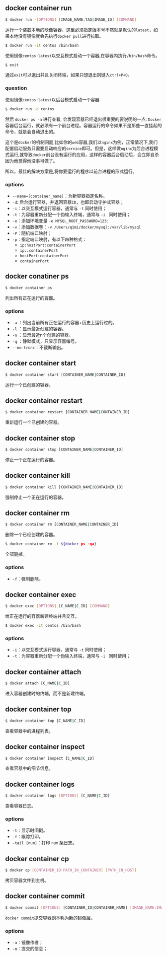 ## docker container run

```bash
$ docker run -[OPTIONS] [IMAGE_NAME:TAG|IMAGE_ID] [COMMAND]
```

运行一个装载本地的映像容器，这里必须指定版本号不然就是默认的`latest`，如果本地没有镜像就会先执行`docker pull`进行拉取。

```bash
$ docker run -it centos /bin/bash 
```

使用镜像`centos:latest`以交互模式启动一个容器,在容器内执行`/bin/bash`命令。

```bash
$ exit
```

通过`exit`可以退出并且关闭终端，如果只想退出则键入`ctrl+P+Q`。

### question

使用镜像`centos:latest`以后台模式启动一个容器

```bash
$ docker run -d centos
```

然后 `docker ps -a` 进行查看, 会发现容器已经退出很重要的要说明的一点: `Docker` 容器后台运行，就必须有一个前台进程。容器运行的命令如果不是那些一直挂起的命令，就是会自动退出的。

这个是`docker`的机制问题,比如你的`web`容器,我们以`nginx`为例，正常情况下,我们配置启动服务只需要启动响应的`service`即可。但是，这样做`nginx`为后台进程模式运行,就导致`docker`前台没有运行的应用，这样的容器后台启动后，会立即自杀因为他觉得他没事可做了。

所以，最佳的解决方案是,将你要运行的程序以前台进程的形式运行。

### options

- `--name=[container_name]`：为新容器指定名称。
- `-d`: 后台运行容器，并返回容器`ID`，也即启动守护式容器；
- `-i`：以交互模式运行容器，通常与 `-t` 同时使用；
- `-t`：为容器重新分配一个伪输入终端，通常与 `-i ` 同时使用；
- `-e`：添加环境变量 `-e MYSQL_ROOT_PASSWORD=123`;
- `-v`：添加数据卷：`-v /Users/q1mi/docker/mysql:/var/lib/mysql`
- `-P`：随机端口映射；
- `-p`：指定端口映射，有以下四种格式：
  - `ip:hostPort:containerPort`
  - `ip::containerPort`
  - `hostPort:containerPort`
  - `containerPort`

## docker conatiner ps

```bash
$ docker container ps 
```

列出所有正在运行的容器。

### options 

- `-a` ：列出当前所有正在运行的容器+历史上运行过的。
- `-l` ：显示最近创建的容器。
- `-n` ：显示最近n个创建的容器。
- `-q` ：静默模式，只显示容器编号。
- `--no-trunc`：不截断输出。

## docker container start

```bash
$ docker container start [CONTAINER_NAME|CONTAINER_ID]
```

运行一个已创建的容器。

## docker container restart

```bash
$ docker container restart [CONTAINER_NAME|CONTAINER_ID]
```

重新运行一个已创建的容器。

## docker container stop

```bash
$ docker container stop [CONTAINER_NAME|CONTAINER_ID]
```

停止一个正在运行的容器。

## docker container kill

```bash
$ docker container kill [CONTAINER_NAME|CONTAINER_ID]
```

强制停止一个正在运行的容器。

## docker container rm

```bash
$ docker container rm [CONTAINER_NAME|CONTAINER_ID]
```

删除一个已经创建的容器。

```bash
$ docker container rm -f ${docker ps -qa}
```

全部删掉。

### options

- `-f`：强制删除。

## docker container exec

```bash
$ docker exec [OPTIONS] [C_NAME|C_ID] [COMMAND]
```

给正在运行的容器新建终端并且交互。

```bash
$ docker exec -it centos /bin/bash 
```

### options

- `-i`：以交互模式运行容器，通常与 `-t` 同时使用；
- `-t`：为容器重新分配一个伪输入终端，通常与 `-i ` 同时使用；

## docker container attach

```bash
$ docker attach [C_NAME|C_ID]
```

进入容器创建时的终端，而不是新建终端。

## docker container top

```bash
$ docker container top [C_NAME|C_ID]
```

查看容器中的进程列表。

## docker container inspect

```bash
$ docker container inspect [C_NAME|C_ID]
```

查看容器中的细节信息。

## docker container logs

````bash
$ docker container logs [OPTIONS] [C_NAME|C_ID]
````

查看容器日志。

### options

- `-t`：显示时间戳。
- `-f`：跟踪打印。
- `-tail [num]`：打印 `num` 条日志。

## docker container cp

```bash
$ docker cp [CONTAINER_ID:PATH_IN_CONTAINER] [PATH_IN_HOST]
```

拷贝容器文件到主机。

## docker container commit

```bash
$ docker commit [OPTIONS] [CONTAINER_ID|CONTAINER_NAME] [IMAGE_NAME:IMAGE_VERSION]
```

`docker commit`提交容器副本称为新的镜像层。

### options

- `-a`：镜像作者；
- `-m`：提交的信息；